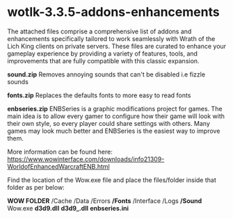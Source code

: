 # wotlk-3.3.5-addons-enhancements

The attached files comprise a comprehensive list of addons and enhancements specifically tailored to work seamlessly with Wrath of the Lich King clients on private servers. These files are curated to enhance your gameplay experience by providing a variety of features, tools, and improvements that are fully compatible with this classic expansion.

**sound.zip**
Removes annoying sounds that can't be disabled i.e fizzle sounds

**fonts.zip**
Replaces the defaults fonts to more easy to read fonts

**enbseries.zip**
ENBSeries is a graphic modifications project for games. The main idea is to allow every gamer to configure how their game will look with their own style, so every player could share settings with others. Many games may look much better and ENBSeries is the easiest way to improve them.

More information can be found here: https://www.wowinterface.com/downloads/info21309-WorldofEnhancedWarcraftENB.html


Find the location of the Wow.exe file and place the files/folder inside that folder as per below:

**WOW FOLDER**
/Cache
/Data
/Errors
**/Fonts**
/Interface
/Logs
**/Sound**
Wow.exe
**d3d9.dll**
**d3d9_.dll**
**enbseries.ini**
